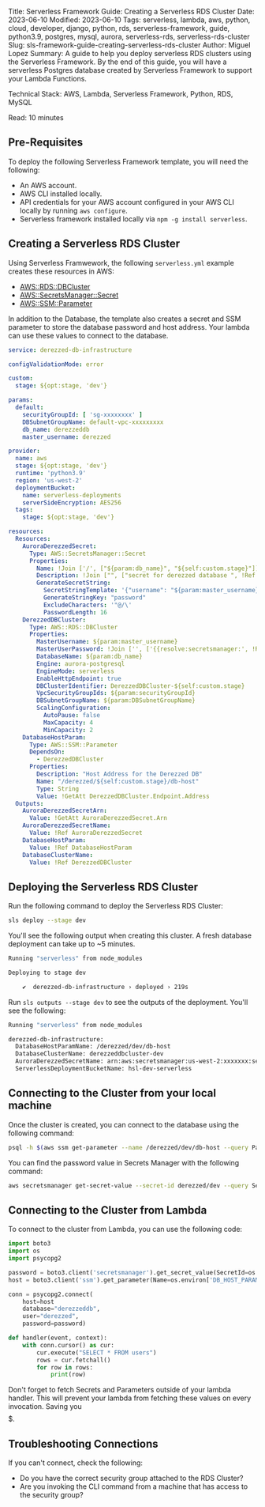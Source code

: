 Title: Serverless Framework Guide: Creating a Serverless RDS Cluster
Date: 2023-06-10
Modified: 2023-06-10
Tags: serverless, lambda, aws, python, cloud, developer, django, python, rds, serverless-framework, guide, python3.9, postgres, mysql, aurora, serverless-rds, serverless-rds-cluster
Slug: sls-framework-guide-creating-serverless-rds-cluster
Author: Miguel Lopez
Summary: A guide to help you deploy serverless RDS clusters using the Serverless Framework. By the end of this guide, you will have a serverless Postgres database created by Serverless Framework to support your Lambda Functions.

Technical Stack: AWS, Lambda, Serverless Framework, Python, RDS, MySQL

Read: 10 minutes

## Pre-Requisites

To deploy the following Serverless Framework template, you will need the following:

- An AWS account.
- AWS CLI installed locally. 
- API credentials for your AWS account configured in your AWS CLI locally by running `aws configure`.
- Serverless framework installed locally via `npm -g install serverless`.


## Creating a Serverless RDS Cluster

Using Serverless Framwework, the following `serverless.yml` example creates these resources in AWS:
- [AWS::RDS::DBCluster](https://docs.aws.amazon.com/AWSCloudFormation/latest/UserGuide/aws-resource-rds-dbcluster.html)
- [AWS::SecretsManager::Secret](https://docs.aws.amazon.com/AWSCloudFormation/latest/UserGuide/aws-resource-secretsmanager-secret.html)
- [AWS::SSM::Parameter](https://docs.aws.amazon.com/AWSCloudFormation/latest/UserGuide/aws-resource-ssm-parameter.html)

In addition to the Database, the template also creates a secret and SSM parameter to store the database password and host address. Your lambda can use these values to connect to the database.

```yml
service: derezzed-db-infrastructure

configValidationMode: error

custom:
  stage: ${opt:stage, 'dev'}

params:
  default:
    securityGroupId: [ 'sg-xxxxxxxx' ]
    DBSubnetGroupName: default-vpc-xxxxxxxxx
    db_name: derezzeddb
    master_username: derezzed

provider:
  name: aws
  stage: ${opt:stage, 'dev'}
  runtime: 'python3.9'
  region: 'us-west-2'
  deploymentBucket:
    name: serverless-deployments
    serverSideEncryption: AES256
  tags:
    stage: ${opt:stage, 'dev'}

resources:
  Resources:
    AuroraDerezzedSecret:
      Type: AWS::SecretsManager::Secret
      Properties:
        Name: !Join ['/', ["${param:db_name}", "${self:custom.stage}"]]
        Description: !Join ["", ["secret for derezzed database ", !Ref "AWS::StackName"]]
        GenerateSecretString:
          SecretStringTemplate: '{"username": "${param:master_username}"}'
          GenerateStringKey: "password"
          ExcludeCharacters: '"@/\'
          PasswordLength: 16
    DerezzedDBCluster:
      Type: AWS::RDS::DBCluster
      Properties:
        MasterUsername: ${param:master_username}
        MasterUserPassword: !Join ['', ['{{resolve:secretsmanager:', !Ref AuroraDerezzedSecret, ':SecretString:password}}' ]]
        DatabaseName: ${param:db_name}
        Engine: aurora-postgresql
        EngineMode: serverless
        EnableHttpEndpoint: true
        DBClusterIdentifier: DerezzedDBCluster-${self:custom.stage}
        VpcSecurityGroupIds: ${param:securityGroupId}
        DBSubnetGroupName: ${param:DBSubnetGroupName}
        ScalingConfiguration:
          AutoPause: false
          MaxCapacity: 4
          MinCapacity: 2
    DatabaseHostParam:
      Type: AWS::SSM::Parameter
      DependsOn:
        - DerezzedDBCluster
      Properties:
        Description: "Host Address for the Derezzed DB"
        Name: "/derezzed/${self:custom.stage}/db-host"
        Type: String
        Value: !GetAtt DerezzedDBCluster.Endpoint.Address
  Outputs:
    AuroraDerezzedSecretArn:
      Value: !GetAtt AuroraDerezzedSecret.Arn
    AuroraDerezzedSecretName:
      Value: !Ref AuroraDerezzedSecret
    DatabaseHostParam:
      Value: !Ref DatabaseHostParam
    DatabaseClusterName:
      Value: !Ref DerezzedDBCluster
```

## Deploying the Serverless RDS Cluster

Run the following command to deploy the Serverless RDS Cluster:

```bash
sls deploy --stage dev
```

You'll see the following output when creating this cluster. A fresh database deployment can take up to ~5 minutes.

```bash
Running "serverless" from node_modules

Deploying to stage dev

    ✔  derezzed-db-infrastructure › deployed › 219s
```

Run `sls outputs --stage dev` to see the outputs of the deployment. You'll see the following:

```bash
Running "serverless" from node_modules

derezzed-db-infrastructure:
  DatabaseHostParamName: /derezzed/dev/db-host
  DatabaseClusterName: derezzeddbcluster-dev
  AuroraDerezzedSecretName: arn:aws:secretsmanager:us-west-2:xxxxxxx:secret:derezzeddb/dev-DldvfU
  ServerlessDeploymentBucketName: hsl-dev-serverless
```

## Connecting to the Cluster from your local machine

Once the cluster is created, you can connect to the database using the following command:

```bash
psql -h $(aws ssm get-parameter --name /derezzed/dev/db-host --query Parameter.Value --output text) -U derezzed -d derezzeddb
```

You can find the password value in Secrets Manager with the following command:

```bash
aws secretsmanager get-secret-value --secret-id derezzed/dev --query SecretString --output text
```

## Connecting to the Cluster from Lambda

To connect to the cluster from Lambda, you can use the following code:

```python
import boto3
import os
import psycopg2

password = boto3.client('secretsmanager').get_secret_value(SecretId=os.environ['SECRET_NAME'])['SecretString']
host = boto3.client('ssm').get_parameter(Name=os.environ['DB_HOST_PARAM_NAME'])['Parameter']['Value']

conn = psycopg2.connect(
    host=host
    database="derezzeddb",
    user="derezzed",
    password=password)

def handler(event, context):
    with conn.cursor() as cur:
        cur.execute("SELECT * FROM users")
        rows = cur.fetchall()
        for row in rows:
            print(row)
```

Don't forget to fetch Secrets and Parameters outside of your lambda handler. This will prevent your lambda from fetching these values on every invocation. Saving you $$$$$.


## Troubleshooting Connections

If you can't connect, check the following:

- Do you have the correct security group attached to the RDS Cluster? 
- Are you invoking the CLI command from a machine that has access to the security group?